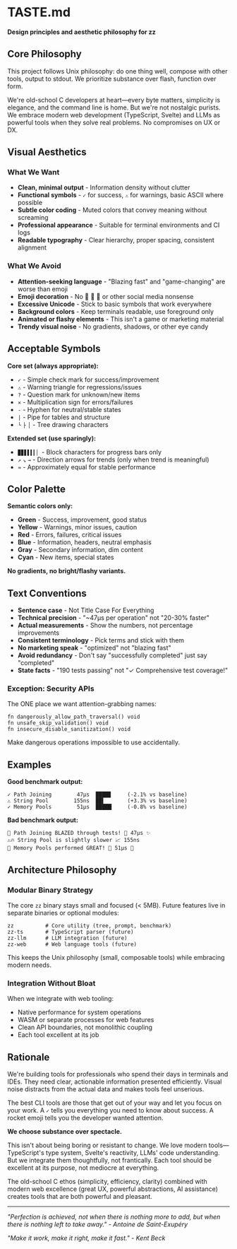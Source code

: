 # TASTE.md

**Design principles and aesthetic philosophy for zz**

## Core Philosophy

This project follows Unix philosophy: do one thing well, compose with other tools, output to stdout. We prioritize substance over flash, function over form.

We're old-school C developers at heart—every byte matters, simplicity is elegance, and the command line is home. But we're not nostalgic purists. We embrace modern web development (TypeScript, Svelte) and LLMs as powerful tools when they solve real problems. No compromises on UX or DX.

## Visual Aesthetics

### What We Want
- **Clean, minimal output** - Information density without clutter
- **Functional symbols** - `✓` for success, `⚠` for warnings, basic ASCII where possible
- **Subtle color coding** - Muted colors that convey meaning without screaming
- **Professional appearance** - Suitable for terminal environments and CI logs
- **Readable typography** - Clear hierarchy, proper spacing, consistent alignment

### What We Avoid
- **Attention-seeking language** - "Blazing fast" and "game-changing" are worse than emoji
- **Emoji decoration** - No 🚀 🎉 💯 or other social media nonsense
- **Excessive Unicode** - Stick to basic symbols that work everywhere
- **Background colors** - Keep terminals readable, use foreground only
- **Animated or flashy elements** - This isn't a game or marketing material
- **Trendy visual noise** - No gradients, shadows, or other eye candy

## Acceptable Symbols

**Core set (always appropriate):**
- `✓` - Simple check mark for success/improvement
- `⚠` - Warning triangle for regressions/issues  
- `?` - Question mark for unknown/new items
- `×` - Multiplication sign for errors/failures
- `-` - Hyphen for neutral/stable states
- `|` - Pipe for tables and structure
- `└` `├` `│` - Tree drawing characters

**Extended set (use sparingly):**
- `▉▊▋▌▍▎▏` - Block characters for progress bars only
- `↗` `↘` `→` - Direction arrows for trends (only when trend is meaningful)
- `≈` - Approximately equal for stable performance

## Color Palette

**Semantic colors only:**
- **Green** - Success, improvement, good status
- **Yellow** - Warnings, minor issues, caution
- **Red** - Errors, failures, critical issues  
- **Blue** - Information, headers, neutral emphasis
- **Gray** - Secondary information, dim content
- **Cyan** - New items, special states

**No gradients, no bright/flashy variants.**

## Text Conventions

- **Sentence case** - Not Title Case For Everything
- **Technical precision** - "~47μs per operation" not "20-30% faster"
- **Actual measurements** - Show the numbers, not percentage improvements
- **Consistent terminology** - Pick terms and stick with them
- **No marketing speak** - "optimized" not "blazing fast"
- **Avoid redundancy** - Don't say "successfully completed" just say "completed"
- **State facts** - "190 tests passing" not "✓ Comprehensive test coverage!"

### Exception: Security APIs
The ONE place we want attention-grabbing names:
```zig
fn dangerously_allow_path_traversal() void
fn unsafe_skip_validation() void
fn insecure_disable_sanitization() void
```
Make dangerous operations impossible to use accidentally.

## Examples

**Good benchmark output:**
```
✓ Path Joining        47μs  ████▊     (-2.1% vs baseline)
⚠ String Pool        155ns  ██▍       (+3.3% vs baseline)  
✓ Memory Pools        51μs  █████     (-0.8% vs baseline)
```

**Bad benchmark output:**
```
🚀 Path Joining BLAZED through tests! 💨 47μs ✨
⚠️🔥 String Pool is slightly slower 📈 155ns 
🎯 Memory Pools performed GREAT! 🎉 51μs 💪
```

## Architecture Philosophy

### Modular Binary Strategy
The core `zz` binary stays small and focused (< 5MB). Future features live in separate binaries or optional modules:
```
zz          # Core utility (tree, prompt, benchmark)
zz-ts       # TypeScript parser (future)
zz-llm      # LLM integration (future)
zz-web      # Web language tools (future)
```

This keeps the Unix philosophy (small, composable tools) while embracing modern needs.

### Integration Without Bloat
When we integrate with web tooling:
- Native performance for system operations
- WASM or separate processes for web features
- Clean API boundaries, not monolithic coupling
- Each tool excellent at its job

## Rationale

We're building tools for professionals who spend their days in terminals and IDEs. They need clear, actionable information presented efficiently. Visual noise distracts from the actual data and makes tools feel unserious.

The best CLI tools are those that get out of your way and let you focus on your work. A `✓` tells you everything you need to know about success. A rocket emoji tells you the developer wanted attention.

**We choose substance over spectacle.**

This isn't about being boring or resistant to change. We love modern tools—TypeScript's type system, Svelte's reactivity, LLMs' code understanding. But we integrate them thoughtfully, not frantically. Each tool should be excellent at its purpose, not mediocre at everything.

The old-school C ethos (simplicity, efficiency, clarity) combined with modern web excellence (great UX, powerful abstractions, AI assistance) creates tools that are both powerful and pleasant.

---

*"Perfection is achieved, not when there is nothing more to add, but when there is nothing left to take away." - Antoine de Saint-Exupéry*

*"Make it work, make it right, make it fast." - Kent Beck*
